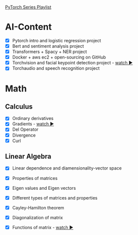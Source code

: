 

[PyTorch Series Playlist](https://www.youtube.com/watch?v=rHLMi2f85Vk&list=PLYYmRv5_pOH-3sEqvHgUZnyxAn5sTjkuB)


# AI-Content

- [x] Pytorch intro and logistic regression project
- [x] Bert and sentiment analysis project
- [x] Transformers + Spacy + NER project
- [x] Docker + aws ec2 + open-sourcing on GitHub
- [x] Torchvision and facial keypoint detection project - [watch ▶️](https://www.youtube.com/watch?v=yS649em-vko)
- [x] Torchaudio and speech recognition project

# Math

## Calculus

- [x] Ordinary derivatives
- [x] Gradients     - [watch ▶️](https://drive.google.com/file/d/14p3M_E7qmIfK9xAu1CTU6VcDExXNPv6S/view?usp=sharing)
- [x] Del Operator
- [x] Divergence
- [x] Curl

## Linear Algebra

- [x] Linear dependence and diamensionality-vector space
- [x] Properties of matrices
- [x] Eigen values and Eigen vectors
- [x] Different types of matrices and properties
- [x] Cayley-Hamilton theorem
- [x] Diagonalization of matrix
- [x] Functions of matrix - [watch ▶️](https://drive.google.com/file/d/1CF3pVG-KLD9tCGQoZisstsdYhQWUslLM/view?usp=sharing)


